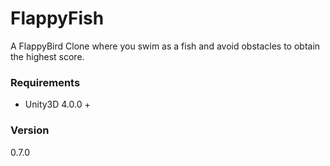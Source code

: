 # FlappyFish
A FlappyBird Clone where you swim as a fish and avoid obstacles to obtain the highest score. 

### Requirements 
- Unity3D 4.0.0 +

### Version
0.7.0
